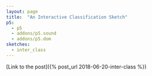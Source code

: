 ```yaml
---
layout: page
title:  "An Interactive Classification Sketch"
p5:
  - p5
  - addons/p5.sound
  - addons/p5.dom
sketches:
  - inter_class
---
```


[Link to the post]({% post_url 2018-06-20-inter-class %})

<div id="inter_class_sketch" style="height: 400px; width:400px; position:relative;" ></div>
